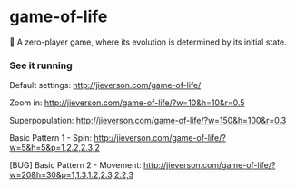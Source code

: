 # game-of-life
:space_invader: A zero-player game, where its evolution is determined by its initial state.

### See it running

Default settings: http://jieverson.com/game-of-life/

Zoom in: http://jieverson.com/game-of-life/?w=10&h=10&r=0.5

Superpopulation: http://jieverson.com/game-of-life/?w=150&h=100&r=0.3

Basic Pattern 1 - Spin: http://jieverson.com/game-of-life/?w=5&h=5&p=1,2.2,2.3,2

[BUG] Basic Pattern 2 - Movement: http://jieverson.com/game-of-life/?w=20&h=30&p=1,1.3,1.2,2.3,2.2,3

